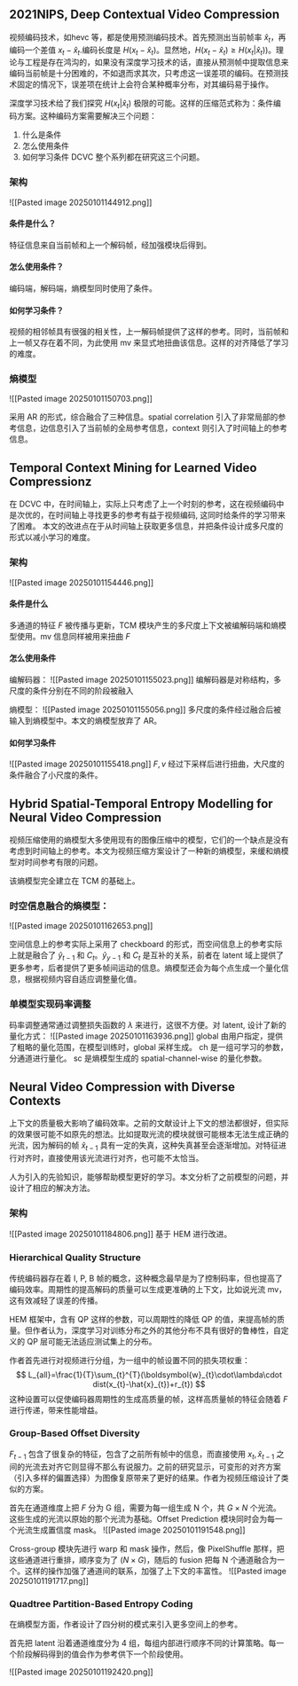 
## 2021NIPS, Deep Contextual Video Compression

视频编码技术，如hevc 等，都是使用预测编码技术。首先预测出当前帧率 $\hat{x}_{t}$，再编码一个差值 $x_{t}-\hat{x}_{t}$.编码长度是 $H(x_{t}-\hat{x}_{t})$。显然地，$H(x_{t}-\hat{x}_{t})\geq H(x_{t}|\hat{x}_{t}))$。理论与工程是存在鸿沟的，如果没有深度学习技术的话，直接从预测帧中提取信息来编码当前帧是十分困难的，不如退而求其次，只考虑这一误差项的编码。在预测技术固定的情况下，误差项在统计上会符合某种概率分布，对其编码易于操作。

深度学习技术给了我们探究 $H(x_{t}|\hat{x}_{t})$ 极限的可能。这样的压缩范式称为：条件编码方案。这种编码方案需要解决三个问题：
1. 什么是条件
2. 怎么使用条件
3. 如何学习条件
DCVC 整个系列都在研究这三个问题。

### 架构
![[Pasted image 20250101144912.png]]
#### 条件是什么？
特征信息来自当前帧和上一个解码帧，经加强模块后得到。
#### 怎么使用条件？
编码端，解码端，熵模型同时使用了条件。
#### 如何学习条件？
视频的相邻帧具有很强的相关性，上一解码帧提供了这样的参考。同时，当前帧和上一帧又存在着不同，为此使用 mv 来显式地扭曲该信息。这样的对齐降低了学习的难度。

### 熵模型
![[Pasted image 20250101150703.png]]

采用 AR 的形式，综合融合了三种信息。spatial correlation 引入了非常局部的参考信息，边信息引入了当前帧的全局参考信息，context 则引入了时间轴上的参考信息。

## Temporal Context Mining for Learned  Video Compressionz
在 DCVC 中，在时间轴上，实际上只考虑了上一个时刻的参考，这在视频编码中是次优的，在时间轴上寻找更多的参考有益于视频编码, 这同时给条件的学习带来了困难。
本文的改进点在于从时间轴上获取更多信息，并把条件设计成多尺度的形式以减小学习的难度。

### 架构
![[Pasted image 20250101154446.png]]

#### 条件是什么
多通道的特征 $F$ 被传播与更新，TCM 模块产生的多尺度上下文被编解码端和熵模型使用。mv 信息同样被用来扭曲 $F$
#### 怎么使用条件
编解码器：
![[Pasted image 20250101155023.png]]
编解码器是对称结构，多尺度的条件分别在不同的阶段被融入


熵模型：
![[Pasted image 20250101155056.png]]
多尺度的条件经过融合后被输入到熵模型中。本文的熵模型放弃了 AR。

#### 如何学习条件
![[Pasted image 20250101155418.png]]
$F,v$ 经过下采样后进行扭曲，大尺度的条件融合了小尺度的条件。

## Hybrid Spatial-Temporal Entropy Modelling for Neural Video Compression
视频压缩使用的熵模型大多使用现有的图像压缩中的模型，它们的一个缺点是没有考虑到时间轴上的参考。本文为视频压缩方案设计了一种新的熵模型，来缓和熵模型对时间参考有限的问题。

该熵模型完全建立在 TCM 的基础上。

### 时空信息融合的熵模型：
![[Pasted image 20250101162653.png]]

空间信息上的参考实际上采用了 checkboard 的形式，而空间信息上的参考实际上就是融合了 $\hat{y}_{t-1}$ 和 $C_{t}$。$\hat{y}_{y-1}$ 和 $C_{t}$ 是互补的关系，前者在 latent 域上提供了更多参考，后者提供了更多帧间运动的信息。熵模型还会为每个点生成一个量化信息，根据视频内容自适应调整量化值。

### 单模型实现码率调整
码率调整通常通过调整损失函数的 $\lambda$ 来进行，这很不方便。对 latent, 设计了新的量化方式：
![[Pasted image 20250101163936.png]]
global 由用户指定，提供了粗略的量化范围，在模型训练时，global 采样生成。
ch 是一组可学习的参数，分通道进行量化。
sc 是熵模型生成的 spatial-channel-wise 的量化参数。


## Neural Video Compression with Diverse Contexts
上下文的质量极大影响了编码效率。之前的文献设计上下文的想法都很好，但实际的效果很可能不如原先的想法。比如提取光流的模块就很可能根本无法生成正确的光流，因为解码的帧 $\hat{x}_{t-1}$ 具有一定的失真，这种失真甚至会逐渐增加。对特征进行对齐时，直接使用该光流进行对齐，也可能不太恰当。

人为引入的先验知识，能够帮助模型更好的学习。本文分析了之前模型的问题，并设计了相应的解决方法。

### 架构
![[Pasted image 20250101184806.png]]
基于 HEM 进行改进。

### Hierarchical Quality Structure
传统编码器存在着 I, P, B 帧的概念，这种概念最早是为了控制码率，但也提高了编码效率。周期性的提高解码的质量可以生成更准确的上下文，比如说光流 mv，这有效减轻了误差的传播。

HEM 框架中，含有 QP 这样的参数，可以周期性的降低 QP 的值，来提高帧的质量。但作者认为，深度学习对训练分布之外的其他分布不具有很好的鲁棒性，自定义的 QP 层可能无法适应测试集上的分布。

作者首先进行对视频进行分组，为一组中的帧设置不同的损失项权重：
$$
L_{all}=\frac{1}{T}\sum_{t}^{T}(\boldsymbol{w}_{t}\cdot\lambda\cdot dist(x_{t}-\hat{x}_{t})+r_{t})
$$
这种设置可以促使编码器周期性的生成高质量的帧，这样高质量帧的特征会随着 $F$ 进行传递，带来性能增益。

### Group-Based Offset Diversity
$F_{t-1}$ 包含了很复杂的特征，包含了之前所有帧中的信息，而直接使用 $x_{t},\hat{x}_{t-1}$ 之间的光流去对齐它则显得不那么有说服力。之前的研究显示，可变形的对齐方案（引入多样的偏置选择）为图像复原带来了更好的结果。作者为视频压缩设计了类似的方案。

首先在通道维度上把 $F$ 分为 G 组，需要为每一组生成 N 个，共 $G\times N$ 个光流。这些生成的光流以原始的那个光流为基础。Offset Prediction 模块同时会为每一个光流生成置信度 mask。
![[Pasted image 20250101191548.png]]

Cross-group 模块先进行 warp 和 mask 操作，然后，像 PixelShuffle 那样，把这些通道进行重排，顺序变为了 ($N\times G$)，随后的 fusion 把每 N 个通道融合为一个。这样的操作加强了通道间的联系，加强了上下文的丰富性。
![[Pasted image 20250101191717.png]]

### Quadtree Partition-Based Entropy Coding
在熵模型方面，作者设计了四分树的模式来引入更多空间上的参考。

首先把 latent 沿着通道维度分为 4 组，每组内部进行顺序不同的计算策略。每一个阶段解码得到的值会作为参考供下一个阶段使用。


![[Pasted image 20250101192420.png]]